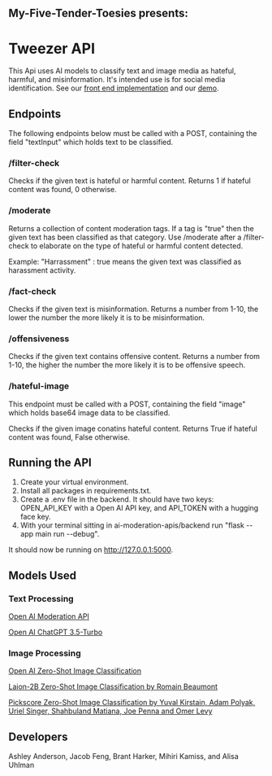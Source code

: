 ## My-Five-Tender-Toesies presents:
# Tweezer API
This Api uses AI models to classify text and image media as hateful, harmful, and misinformation.
It's intended use is for social media identification. See our [front end implementation](https://github.com/my-five-tender-toesies/tweezer) and our [demo](https://github.com/my-five-tender-toesies/tweezer-social-media).

## Endpoints

The following endpoints below must be called with a POST, containing the field "textInput" which holds text to be classified.
### /filter-check
Checks if the given text is hateful or harmful content. Returns 1 if hateful content was found, 0 otherwise.

### /moderate
Returns a collection of content moderation tags. If a tag is "true" then the given text has been classified as that category.
Use /moderate after a /filter-check to elaborate on the type of hateful or harmful content detected.

Example: "Harrassment" : true means the given text was classified as harassment activity.

### /fact-check
Checks if the given text is misinformation. Returns a number from 1-10, the lower the number the more likely it is to be misinformation.

### /offensiveness
Checks if the given text contains offensive content. Returns a number from 1-10, the higher the number the more likely it is to be offensive speech.

### /hateful-image
This endpoint must be called with a POST, containing the field "image" which holds base64 image data to be classified.

Checks if the given image conatins hateful content. Returns True if hateful content was found, False otherwise.

## Running the API
1. Create your virtual environment. 
2. Install all packages in requirements.txt.
3. Create a .env file in the backend. It should have two keys: OPEN_API_KEY with a Open AI API key, and API_TOKEN with a hugging face key.
4. With your terminal sitting in ai-moderation-apis/backend run "flask --app main run --debug". 

It should now be running on http://127.0.0.1:5000.

## Models Used
### Text Processing
[Open AI Moderation API](https://platform.openai.com/docs/guides/moderation)

[Open AI ChatGPT 3.5-Turbo](https://openai.com/chatgpt)

### Image Processing
[Open AI Zero-Shot Image Classification](https://huggingface.co/openai/clip-vit-large-patch14)

[Laion-2B Zero-Shot Image Classification by Romain Beaumont](https://huggingface.co/laion/CLIP-ViT-H-14-laion2B-s32B-b79K)

[Pickscore Zero-Shot Image Classification by Yuval Kirstain, Adam Polyak, Uriel Singer, Shahbuland Matiana, Joe Penna and Omer Levy](https://huggingface.co/yuvalkirstain/PickScore_v1)

## Developers
Ashley Anderson,
Jacob Feng,
Brant Harker,
Mihiri Kamiss,
and Alisa Uhlman
